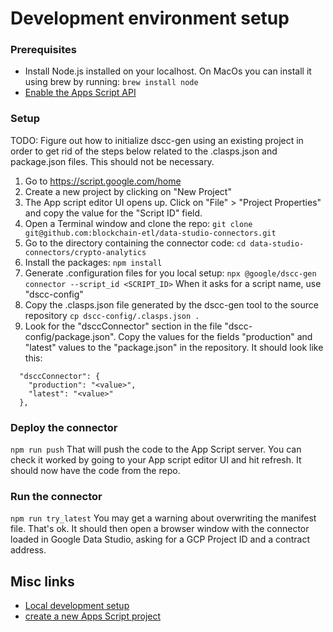 # Development environment setup

### Prerequisites
  - Install Node.js installed on your localhost. On MacOs you can install it using brew by running:
```brew install node```
  - [Enable the Apps Script API](https://script.google.com/home/usersettings)


### Setup

TODO: Figure out how to initialize dscc-gen using an existing project in order to get rid of the steps below related to the .clasps.json and package.json files. This should not be necessary.

1. Go to https://script.google.com/home
2. Create a new project by clicking on "New Project"
3. The App script editor UI opens up. Click on "File" > "Project Properties" and copy the value for the "Script ID" field.
4. Open a Terminal window and clone the repo: ```git clone git@github.com:blockchain-etl/data-studio-connectors.git```
5. Go to the directory containing the connector code:
```cd data-studio-connectors/crypto-analytics```
6. Install the packages: ```npm install```
7. Generate .configuration files for you local setup:
```npx @google/dscc-gen connector --script_id <SCRIPT_ID>```
When it asks for a script name, use "dscc-config"
8. Copy the .clasps.json file generated by the dscc-gen tool to the source repository
```cp dscc-config/.clasps.json .```
9. Look for the "dsccConnector" section in the file "dscc-config/package.json". Copy the values for the fields "production" and "latest" values to the "package.json" in the repository. It should look like this:
```
  "dsccConnector": {
    "production": "<value>",
    "latest": "<value>"
  },
```

### Deploy the connector
```npm run push```
That will push the code to the App Script server.
You can check it worked by going to your App script editor UI and hit refresh. It should now have the code from the repo.

### Run the connector
```npm run try_latest```
You may get a warning about overwriting the manifest file. That's ok.
It should then open a browser window with the connector loaded in Google Data Studio, asking for a GCP Project ID and a contract address.


## Misc links
  * [Local development setup](https://developers.google.com/datastudio/connector/local-development)
  * [create a new Apps Script project](https://medium.com/@bajena3/building-a-custom-google-data-studio-connector-from-a-z-part-1-basic-setup-445a6d965d3f)
